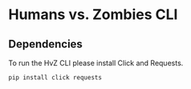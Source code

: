 Humans vs. Zombies CLI
======================

## Dependencies

To run the HvZ CLI please install Click and Requests.

```
pip install click requests
```
